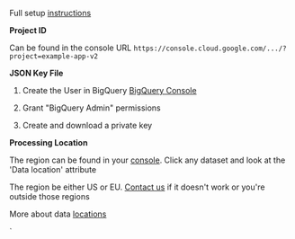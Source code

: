 Full setup [instructions](doc:bigquery)

**Project ID**

Can be found in the console URL
`https://console.cloud.google.com/.../?project=example-app-v2`

**JSON Key File**

1. Create the User in BigQuery
[BigQuery Console](https://console.cloud.google.com/iam-admin/serviceaccounts/create)

2. Grant "BigQuery Admin" permissions

3. Create and download a private key


**Processing Location**

The region can be found in your [console](https://console.cloud.google.com/bigquery). Click any dataset and look at the 'Data location' attribute

The region be either US or EU. [Contact us](mailto:support@narrator.ai) if it doesn't work or you're outside those regions

More about data [locations](https://cloud.google.com/bigquery/docs/locations)


`
